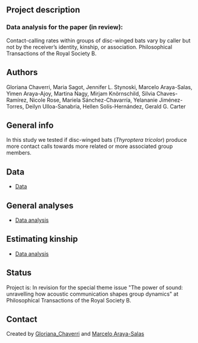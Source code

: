 ## Project description

### Data analysis for the paper (in review):

Contact-calling rates within groups of disc-winged bats vary by caller but not by the receiver’s identity, kinship, or association. Philosophical Transactions of the Royal Society B. 

## Authors
Gloriana Chaverri, Maria Sagot, Jennifer L. Stynoski, Marcelo Araya-Salas, Yimen Araya-Ajoy, Martina Nagy, Mirjam Knörnschild, Silvia Chaves-Ramírez, Nicole Rose, Mariela Sánchez-Chavarría, Yelananie Jiménez-Torres, Deilyn Ulloa-Sanabria, Hellen Solís-Hernández, Gerald G. Carter 

## General info

In this study we tested if disc-winged bats (_Thyroptera tricolor_) produce more contact calls towards more related or more associated group members.

## Data
* [Data](https://github.com/morceglo/Vocal-interactions-Thyroptera-tricolor/tree/main/data)

## General analyses
* [Data analysis](https://github.com/morceglo/Vocal-interactions-Thyroptera-tricolor/blob/main/scripts/data_analysis.html)

## Estimating kinship
* [Data analysis](https://github.com/morceglo/Vocal-interactions-Thyroptera-tricolor/blob/main/scripts/data_analysis.html)

## Status
Project is: In revision for the special theme issue "The power of sound: unravelling how acoustic communication shapes group dynamics" at Philosophical Transactions of the Royal Society B.

## Contact
Created by [Gloriana_Chaverri](batcr.com/) and [Marcelo Araya-Salas](marce10.github.io/)
